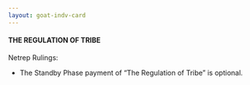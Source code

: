 ```yaml
---
layout: goat-indv-card
---
```


#### THE REGULATION OF TRIBE

Netrep Rulings:

*   The Standby Phase payment of “The Regulation of Tribe” is optional.